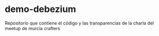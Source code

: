 # demo-debezium
Repositorio que contiene el código y las transparencias de la charla del meetup de murcia crafters
